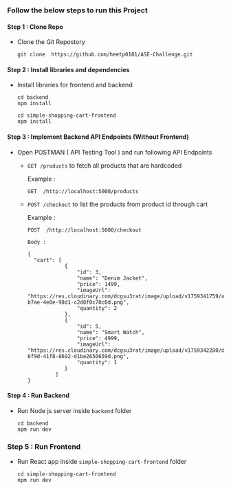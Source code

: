 ### Follow the below steps to run this Project

#### Step 1 :  Clone Repo
- Clone the Git Repostory

  ```
  git clone  https://github.com/heetp0101/ASE-Challenge.git
  ```


#### Step 2 : Install libraries and dependencies

- Install libraries for frontend and backend

  ```
  cd backend
  npm install
  ```

  ```
  cd simple-shopping-cart-frontend
  npm install
  ```


#### Step 3 : Implement Backend API Endpoints (Without Frontend)

- Open POSTMAN ( API Testing Tool ) and run following API Endpoints

  - `GET /products` to fetch all products that are hardcoded

    Example : 
    ```
    GET  /http://localhost:5000/products
    ```

  - `POST /checkout` to list the products from product id through cart

    Example :
    ```
    POST  /http://localhost:5000/checkout

    Body :
    
    {
      "cart": [
                {
                    "id": 3,
                    "name": "Denim Jacket",
                    "price": 1499,
                    "imageUrl": "https://res.cloudinary.com/dcgsu3rat/image/upload/v1759341759/aa1856b9-b7ae-4e0e-98d1-c2d8f0c78c0d.png",
                    "quantity": 2
                },
                {
                    "id": 5,
                    "name": "Smart Watch",
                    "price": 4999,
                    "imageUrl": "https://res.cloudinary.com/dcgsu3rat/image/upload/v1759342280/d0ee8777-6f9d-41f8-8692-d1be2650659d.png",
                    "quantity": 1
                }
             ]
    }

    ```


#### Step 4 : Run Backend 

- Run Node js server inside `backend` folder

  ```
  cd backend
  npm run dev
  ```


### Step 5 : Run Frontend

- Run React app inside `simple-shopping-cart-frontend` folder

  ```
  cd simple-shopping-cart-frontend
  npm run dev
  ```
